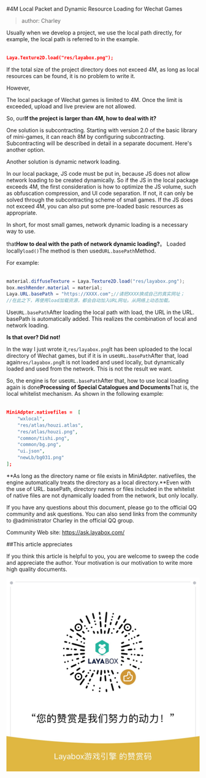 #4M Local Packet and Dynamic Resource Loading for Wechat Games

> author: Charley

Usually when we develop a project, we use the local path directly, for example, the local path is referred to in the example.


```json

Laya.Texture2D.load("res/layabox.png");
```


If the total size of the project directory does not exceed 4M, as long as local resources can be found, it is no problem to write it.

However,

The local package of Wechat games is limited to 4M. Once the limit is exceeded, upload and live preview are not allowed.

So, our**If the project is larger than 4M, how to deal with it?**

One solution is subcontracting. Starting with version 2.0 of the basic library of mini-games, it can reach 8M by configuring subcontracting. Subcontracting will be described in detail in a separate document. Here's another option.

Another solution is dynamic network loading.

In our local package, JS code must be put in, because JS does not allow network loading to be created dynamically. So if the JS in the local package exceeds 4M, the first consideration is how to optimize the JS volume, such as obfuscation compression, and UI code separation. If not, it can only be solved through the subcontracting scheme of small games. If the JS does not exceed 4M, you can also put some pre-loaded basic resources as appropriate.

In short, for most small games, network dynamic loading is a necessary way to use.

that**How to deal with the path of network dynamic loading?**。 Loaded locally`load()`The method is then used`URL.basePath`Method.

For example:


```java

material.diffuseTexture = Laya.Texture2D.load("res/layabox.png");
box.meshRender.material = material;
Laya.URL.basePath = "https://XXXX.com";//请把XXXX换成自己的真实网址；
//在此之下，再使用load加载资源，都会自动加入URL网址。从网络上动态加载。
```


Use`URL.basePath`After loading the local path with load, the URL in the URL. basePath is automatically added. This realizes the combination of local and network loading.

**Is that over? Did not!**

In the way I just wrote it,`res/layabox.png`It has been uploaded to the local directory of Wechat games, but if it is in use`URL.basePath`After that, load again`res/layabox.png`It is not loaded and used locally, but dynamically loaded and used from the network. This is not the result we want.

So, the engine is for use`URL.basePath`After that, how to use local loading again is done**Processing of Special Catalogues and Documents**That is, the local whitelist mechanism. As shown in the following example:


```json

MiniAdpter.nativefiles =  [
    "wxlocal",
    "res/atlas/houzi.atlas",
    "res/atlas/houzi.png",
    "common/tishi.png",
    "common/bg.png",
    "ui.json",
    "newLb/bg031.png"
];
```


**As long as the directory name or file exists in MiniAdpter. nativefiles, the engine automatically treats the directory as a local directory.**Even with the use of URL. basePath, directory names or files included in the whitelist of native files are not dynamically loaded from the network, but only locally.



If you have any questions about this document, please go to the official QQ community and ask questions. You can also send links from the community to @administrator Charley in the official QQ group.

Community Web site: https://ask.layabox.com/



##This article appreciates

If you think this article is helpful to you, you are welcome to sweep the code and appreciate the author. Your motivation is our motivation to write more high quality documents.

![wechatPay](../../../../wechatPay.jpg)